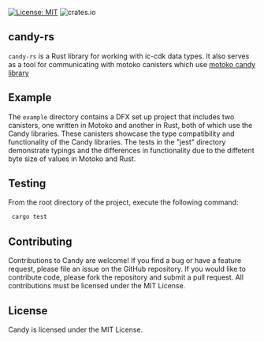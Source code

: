 [![License: MIT](https://img.shields.io/badge/License-MIT-yellow.svg)](https://opensource.org/licenses/MIT)
![crates.io](https://img.shields.io/crates/v/ic_candy)

## candy-rs

`candy-rs` is a Rust library for working with ic-cdk data types. It also serves as a tool for
communicating with motoko canisters
which use [motoko candy library](https://github.com/icdevs/candy_library/tree/0.2.0)

## Example

The `example` directory contains a DFX set up project that includes two canisters, one written in
Motoko and another in Rust, both of which use the Candy libraries. These canisters showcase the type
compatibility and functionality of the Candy libraries. The tests in the "jest" directory
demonstrate typings and the differences in functionality due to
the diffetent byte size of values in Motoko and Rust.

## Testing

From the root directory of the project, execute the following command:

```bash
 cargo test
```

## Contributing

Contributions to Candy are welcome! If you find a bug or have a feature request, please file an
issue on the GitHub repository. If you would like to contribute code, please fork the repository and
submit a pull request. All contributions must be licensed under the MIT License.

## License

Candy is licensed under the MIT License.
